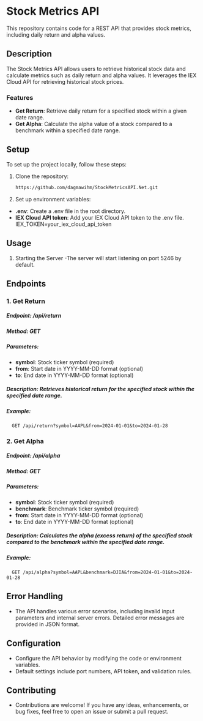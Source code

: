 # Stock Metrics API

This repository contains code for a REST API that provides stock metrics, including daily return and alpha values.

## Description

The Stock Metrics API allows users to retrieve historical stock data and calculate metrics such as daily return and alpha values. It leverages the IEX Cloud API for retrieving historical stock prices.

### Features

- **Get Return**: Retrieve daily return for a specified stock within a given date range.
- **Get Alpha**: Calculate the alpha value of a stock compared to a benchmark within a specified date range.

## Setup

To set up the project locally, follow these steps:

1. Clone the repository:
   ```bash
   https://github.com/dagmawihm/StockMetricsAPI.Net.git
   
3. Set up environment variables:
- **.env**: Create a .env file in the root directory.
- **IEX Cloud API token**: Add your IEX Cloud API token to the .env file. IEX_TOKEN=your_iex_cloud_api_token


## Usage

1. Starting the Server
-The server will start listening on port 5246 by default.


## Endpoints

### 1. Get Return
##### Endpoint: /api/return
##### Method: GET
##### Parameters:
- **symbol**: Stock ticker symbol (required)
- **from**: Start date in YYYY-MM-DD format (optional)
- **to**: End date in YYYY-MM-DD format (optional)
##### Description: Retrieves historical return for the specified stock within the specified date range.
##### Example:
      GET /api/return?symbol=AAPL&from=2024-01-01&to=2024-01-28


### 2. Get Alpha
##### Endpoint: /api/alpha
##### Method: GET
##### Parameters:
- **symbol**: Stock ticker symbol (required)
- **benchmark**: Benchmark ticker symbol (required)
- **from**: Start date in YYYY-MM-DD format (optional)
- **to**: End date in YYYY-MM-DD format (optional)
##### Description: Calculates the alpha (excess return) of the specified stock compared to the benchmark within the specified date range.
##### Example:
      GET /api/alpha?symbol=AAPL&benchmark=DJIA&from=2024-01-01&to=2024-01-28


## Error Handling
- The API handles various error scenarios, including invalid input parameters and internal server errors. Detailed error messages are provided in JSON format.

## Configuration
- Configure the API behavior by modifying the code or environment variables.
- Default settings include port numbers, API token, and validation rules.

## Contributing
- Contributions are welcome! If you have any ideas, enhancements, or bug fixes, feel free to open an issue or submit a pull request.
